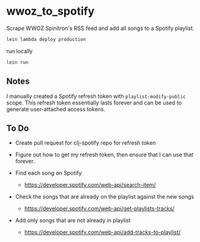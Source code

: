 # wwoz_to_spotify

Scrape WWOZ Spinitron's RSS feed and add all songs to a Spotify playlist.

```bash
lein lambda deploy production
```

run locally

```bash
lein run
```

## Notes

I manually created a Spotify refresh token with `playlist-modify-public` scope. This refresh token essentially lasts forever and can be used to generate user-attached access tokens.

## To Do

- Create pull request for clj-spotify repo for refresh token
- Figure out how to get my refresh token, then ensure that I can use that forever.

- Find each song on Spotify
  - https://developer.spotify.com/web-api/search-item/
- Check the songs that are already on the playlist against the new songs
  - https://developer.spotify.com/web-api/get-playlists-tracks/
- Add only songs that are not already in playlist
  - https://developer.spotify.com/web-api/add-tracks-to-playlist/
